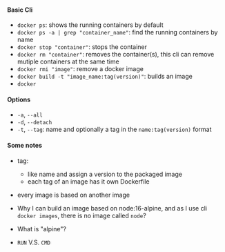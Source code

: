 #### Basic Cli
- `docker ps`: shows the running containers by default
- `docker ps -a | grep "container_name"`: find the running containers by name
- `docker stop "container"`: stops the container
- `docker rm "container"`: removes the container(s), this cli can remove mutiple containers at the same time
- `docker rmi "image"`: remove a docker image
- `docker build -t "image_name:tag(version)"`: builds an image
- `docker`

#### Options
- `-a`, `--all`
- `-d`, `--detach`
- `-t`, `--tag`: name and optionally a tag in the `name:tag(version)` format

#### Some notes
- tag:
  - like name and assign a version to the packaged image
  - each tag of an image has it own Dockerfile


- every image is based on another image
- Why I can build an image based on node:16-alpine, and as I use cli `docker images`, there is no image called `node`?

- What is "alpine"?

- `RUN` V.S. `CMD`
